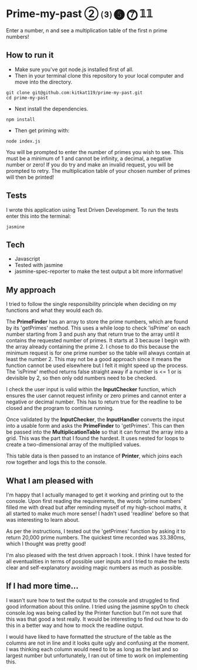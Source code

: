 # Prime-my-past   ② ⑶ ❺ ⓻ 𝟙𝟙

Enter a number, n and see a multiplication table of the first n prime numbers!

## How to run it
- Make sure you've got node.js installed first of all.
- Then in your terminal clone this repository to your local computer and move into the directory.
```
git clone git@github.com:kitkat119/prime-my-past.git
cd prime-my-past
```
- Next install the dependencies.
```
npm install
```
- Then get priming with:
```
node index.js
```

You will be prompted to enter the number of primes you wish to see. This must be a minimum of 1 and cannot be infinity, a decimal, a negative number or zero! If you do try and make an invalid request, you will be prompted to retry. The multiplication table of your chosen number of primes will then be printed!

## Tests

I wrote this application using Test Driven Development. To run the tests enter this into the terminal:
```
jasmine
 ```

 ## Tech
 - Javascript
 - Tested with jasmine
 - jasmine-spec-reporter to make the test output a bit more informative!

## My approach

I tried to follow the single responsibility principle when deciding on my functions and what they would each do.

The __PrimeFinder__ has an array to store the prime numbers, which are found by its 'getPrimes' method. This uses a while loop to check 'isPrime' on each number starting from 3 and push any that return true to the array until it contains the requested number of primes. It starts at 3 because I begin with the array already containing the prime 2. I chose to do this because the minimum request is for one prime number so the table will always contain at least the number 2. This may not be a good approach since it means the function cannot be used elsewhere but I felt it might speed up the process. The 'isPrime' method returns false straight away if a number is <= 1 or is devisible by 2, so then only odd numbers need to be checked.

I check the user input is valid within the __InputChecker__ function, which ensures the user cannot request infinity or zero primes and cannot enter a negative or decimal number. This has to return true for the readline to be closed and the program to continue running.

Once validated by the __InputChecker__, the __InputHandler__ converts the input into a usable form and asks the __PrimeFinder__ to 'getPrimes'. This can then be passed into the __MultiplicationTable__ so that it can format the array into a grid. This was the part that I found the hardest. It uses nested for loops to create a two-dimensional array of the multiplied values.

This table data is then passed to an instance of __Printer__, which joins each row together and logs this to the console.


 ## What I am pleased with

 I'm happy that I actually managed to get it working and printing out to the console. Upon first reading the requirements, the words 'prime numbers' filled me with dread but after reminding myself of my high-school maths, it all started to make much more sense! I hadn't used 'readline' before so that was interesting to learn about.

 As per the instructions, I tested out the 'getPrimes' function by asking it to return 20,000 prime numbers. The quickest time recorded was 33.380ms, which I thought was pretty good!

 I'm also pleased with the test driven approach I took. I think I have tested for all eventualities in terms of possible user inputs and I tried to make the tests clear and self-explanatory avoiding magic numbers as much as possible.

 ## If I had more time...

 I wasn't sure how to test the output to the console and struggled to find good information about this online. I tried using the jasmine spyOn to check console.log was being called by the Printer function but I'm not sure that this was that good a test really. It would be interesting to find out how to do this in a better way and how to mock the readline output.

 I would have liked to have formatted the structure of the table as the columns are not in line and it looks quite ugly and confusing at the moment. I was thinking each column would need to be as long as the last and so largest number but unfortunately, I ran out of time to work on implementing this.
